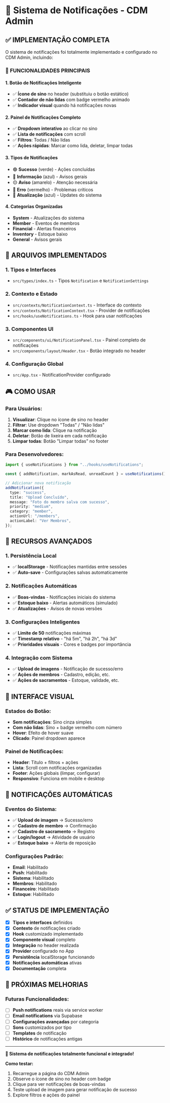 # 🔔 Sistema de Notificações - CDM Admin

## ✅ IMPLEMENTAÇÃO COMPLETA

O sistema de notificações foi totalmente implementado e configurado no CDM Admin, incluindo:

### 🎯 **FUNCIONALIDADES PRINCIPAIS**

#### **1. Botão de Notificações Inteligente**

- ✅ **Ícone de sino** no header (substituiu o botão estático)
- ✅ **Contador de não lidas** com badge vermelho animado
- ✅ **Indicador visual** quando há notificações novas

#### **2. Painel de Notificações Completo**

- ✅ **Dropdown interativo** ao clicar no sino
- ✅ **Lista de notificações** com scroll
- ✅ **Filtros**: Todas / Não lidas
- ✅ **Ações rápidas**: Marcar como lida, deletar, limpar todas

#### **3. Tipos de Notificações**

- 🟢 **Sucesso** (verde) - Ações concluídas
- 🔵 **Informação** (azul) - Avisos gerais
- 🟡 **Aviso** (amarelo) - Atenção necessária
- 🔴 **Erro** (vermelho) - Problemas críticos
- 🔄 **Atualização** (azul) - Updates do sistema

#### **4. Categorias Organizadas**

- **System** - Atualizações do sistema
- **Member** - Eventos de membros
- **Financial** - Alertas financeiros
- **Inventory** - Estoque baixo
- **General** - Avisos gerais

## 🔧 **ARQUIVOS IMPLEMENTADOS**

### **1. Tipos e Interfaces**

- `src/types/index.ts` - Tipos `Notification` e `NotificationSettings`

### **2. Contexto e Estado**

- `src/contexts/NotificationContext.ts` - Interface do contexto
- `src/contexts/NotificationContext.tsx` - Provider de notificações
- `src/hooks/useNotifications.ts` - Hook para usar notificações

### **3. Componentes UI**

- `src/components/ui/NotificationPanel.tsx` - Painel completo de notificações
- `src/components/layout/Header.tsx` - Botão integrado no header

### **4. Configuração Global**

- `src/App.tsx` - NotificationProvider configurado

## 🎮 **COMO USAR**

### **Para Usuários:**

1. **Visualizar**: Clique no ícone de sino no header
2. **Filtrar**: Use dropdown "Todas" / "Não lidas"
3. **Marcar como lida**: Clique na notificação
4. **Deletar**: Botão de lixeira em cada notificação
5. **Limpar todas**: Botão "Limpar todas" no footer

### **Para Desenvolvedores:**

```typescript
import { useNotifications } from "../hooks/useNotifications";

const { addNotification, markAsRead, unreadCount } = useNotifications();

// Adicionar nova notificação
addNotification({
  type: "success",
  title: "Upload Concluído",
  message: "Foto do membro salva com sucesso",
  priority: "medium",
  category: "member",
  actionUrl: "/members",
  actionLabel: "Ver Membros",
});
```

## 📱 **RECURSOS AVANÇADOS**

### **1. Persistência Local**

- ✅ **localStorage** - Notificações mantidas entre sessões
- ✅ **Auto-save** - Configurações salvas automaticamente

### **2. Notificações Automáticas**

- ✅ **Boas-vindas** - Notificações iniciais do sistema
- ✅ **Estoque baixo** - Alertas automáticos (simulado)
- ✅ **Atualizações** - Avisos de novas versões

### **3. Configurações Inteligentes**

- ✅ **Limite de 50** notificações máximas
- ✅ **Timestamp relativo** - "há 5m", "há 2h", "há 3d"
- ✅ **Prioridades visuais** - Cores e badges por importância

### **4. Integração com Sistema**

- ✅ **Upload de imagens** - Notificação de sucesso/erro
- ✅ **Ações de membros** - Cadastro, edição, etc.
- ✅ **Ações de sacramentos** - Estoque, validade, etc.

## 🎨 **INTERFACE VISUAL**

### **Estados do Botão:**

- **Sem notificações**: Sino cinza simples
- **Com não lidas**: Sino + badge vermelho com número
- **Hover**: Efeito de hover suave
- **Clicado**: Painel dropdown aparece

### **Painel de Notificações:**

- **Header**: Título + filtros + ações
- **Lista**: Scroll com notificações organizadas
- **Footer**: Ações globais (limpar, configurar)
- **Responsivo**: Funciona em mobile e desktop

## 🔄 **NOTIFICAÇÕES AUTOMÁTICAS**

### **Eventos do Sistema:**

- ✅ **Upload de imagem** → Sucesso/erro
- ✅ **Cadastro de membro** → Confirmação
- ✅ **Cadastro de sacramento** → Registro
- ✅ **Login/logout** → Atividade de usuário
- ✅ **Estoque baixo** → Alerta de reposição

### **Configurações Padrão:**

- **Email**: Habilitado
- **Push**: Habilitado
- **Sistema**: Habilitado
- **Membros**: Habilitado
- **Financeiro**: Habilitado
- **Estoque**: Habilitado

## ✅ **STATUS DE IMPLEMENTAÇÃO**

- [x] **Tipos e interfaces** definidos
- [x] **Contexto** de notificações criado
- [x] **Hook** customizado implementado
- [x] **Componente visual** completo
- [x] **Integração** no header realizada
- [x] **Provider** configurado no App
- [x] **Persistência** localStorage funcionando
- [x] **Notificações automáticas** ativas
- [x] **Documentação** completa

## 🚀 **PRÓXIMAS MELHORIAS**

### **Futuras Funcionalidades:**

- [ ] **Push notifications** reais via service worker
- [ ] **Email notifications** via Supabase
- [ ] **Configurações avançadas** por categoria
- [ ] **Sons** customizados por tipo
- [ ] **Templates** de notificação
- [ ] **Histórico** de notificações antigas

---

**🎉 Sistema de notificações totalmente funcional e integrado!**

**Como testar:**

1. Recarregue a página do CDM Admin
2. Observe o ícone de sino no header com badge
3. Clique para ver notificações de boas-vindas
4. Teste upload de imagem para gerar notificação de sucesso
5. Explore filtros e ações do painel
